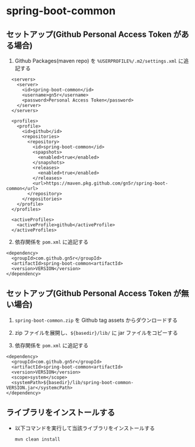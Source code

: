 # spring-boot-common

## セットアップ(Github Personal Access Token がある場合)

1. Github Packages(maven repo) を `%USERPROFILE%/.m2/settings.xml` に追記する

```settings.xml:xml
  <servers>
    <server>
      <id>spring-boot-common</id>
      <username>gn5r</username>
      <password>Personal Access Token</password>
    </server>
  </servers>

  <profiles>
    <profile>
      <id>github</id>
      <repositories>
        <repository>
          <id>spring-boot-common</id>
          <spapshots>
            <enabled>true</enabled>
          </snapshots>
          <releases>
            <enabled>true</enabled>
          </releases>
          <url>https://maven.pkg.github.com/gn5r/spring-boot-common</url>
        </repository>
      </repositories>
    </profile>
  </profiles>

  <activeProfiles>
    <activeProfile>github</activeProfile>
  </activeProfiles>
```

2. 依存関係を `pom.xml` に追記する

```pom.xml:xml
<dependency>
  <groupId>com.github.gn5r</groupId>
  <artifactId>spring-boot-common<artifactId>
  <version>VERSION</version>
</dependency>
```

## セットアップ(Github Personal Access Token が無い場合)

1. `spring-boot-common.zip` を Github tag assets からダウンロードする

2. zip ファイルを展開し、`${basedir}/lib/` に jar ファイルをコピーする

3. 依存関係を `pom.xml` に追記する

```pom.xml:xml
<dependency>
  <groupId>com.github.gn5r</groupId>
  <artifactId>spring-boot-common<artifactId>
  <version>VERSION</version>
  <scope>system</scope>
  <systemPath>${basedir}/lib/spring-boot-common-VERSION.jar</systemcPath>
</dependency>
```

## ライブラリをインストールする

- 以下コマンドを実行して当該ライブラリをインストールする

  `mvn clean install`